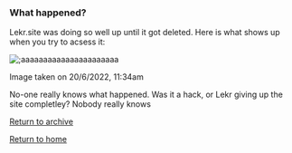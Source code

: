 ### What happened? 

Lekr.site was doing so well up until it got deleted. Here is what shows up when you try to acsess it:


![;aaaaaaaaaaaaaaaaaaaaaa](https://user-images.githubusercontent.com/105518107/174583922-1e945771-7b1d-42f7-a72e-c16601cb907d.PNG)

Image taken on 20/6/2022, 11:34am

No-one really knows what happened. Was it a hack, or Lekr giving up the site completley? Nobody really knows

<a href="/lekr.site">Return to archive</a>

<a href="https://bluekoekj.github.io/">Return to home</a>
